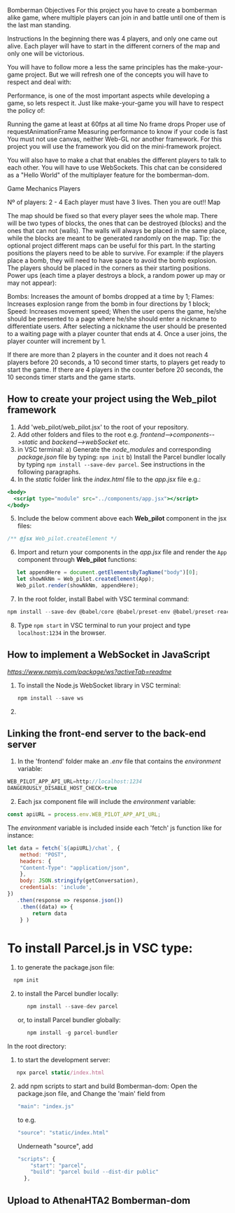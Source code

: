 Bomberman
Objectives
For this project you have to create a bomberman alike game, where multiple players can join in and battle until one of them is the last man standing.

Instructions
In the beginning there was 4 players, and only one came out alive. Each player will have to start in the different corners of the map and only one will be victorious.

You will have to follow more a less the same principles has the make-your-game project. But we will refresh one of the concepts you will have to respect and deal with:

Performance, is one of the most important aspects while developing a game, so lets respect it.
Just like make-your-game you will have to respect the policy of:

Running the game at least at 60fps at all time
No frame drops
Proper use of requestAnimationFrame
Measuring performance to know if your code is fast
You must not use canvas, neither Web-GL nor another framework. For this project you will use the framework you did on the mini-framework project.

You will also have to make a chat that enables the different players to talk to each other. You will have to use WebSockets. This chat can be considered as a "Hello World" of the multiplayer feature for the bomberman-dom.

Game Mechanics
Players

Nº of players: 2 - 4
Each player must have 3 lives. Then you are out!!
Map

The map should be fixed so that every player sees the whole map.
There will be two types of blocks, the ones that can be destroyed (blocks) and the ones that can not (walls).
The walls will always be placed in the same place, while the blocks are meant to be generated randomly on the map. Tip: the optional project different maps can be useful for this part.
In the starting positions the players need to be able to survive. For example: if the players place a bomb, they will need to have space to avoid the bomb explosion.
The players should be placed in the corners as their starting positions.
Power ups (each time a player destroys a block, a random power up may or may not appear):

Bombs: Increases the amount of bombs dropped at a time by 1;
Flames: Increases explosion range from the bomb in four directions by 1 block;
Speed: Increases movement speed;
When the user opens the game, he/she should be presented to a page where he/she should enter a nickname to differentiate users. After selecting a nickname the user should be presented to a waiting page with a player counter that ends at 4. Once a user joins, the player counter will increment by 1.

If there are more than 2 players in the counter and it does not reach 4 players before 20 seconds, a 10 second timer starts, to players get ready to start the game.
If there are 4 players in the counter before 20 seconds, the 10 seconds timer starts and the game starts.

## How to create your project using the **Web_pilot** framework

1. Add 'web_pilot/web_pilot.jsx' to the root of your repository.
2. Add other folders and files to the root e.g. *frontend-->components-->static* and *backend-->webSocket* etc.
3. in VSC terminal:
   a) Generate the *node_modules* and corresponding *package.json* file by typing: `npm init`
   b) Install the Parcel bundler locally by typing `npm install --save-dev parcel`. See instructions in the following paragraphs.
4. In the *static* folder link the *index.html* file to the *app.jsx* file e.g.:
```jsx
<body>
  <script type="module" src="../components/app.jsx"></script>
</body>
```
5. Include the below comment above each **Web_pilot** component in the jsx files:
```jsx
/** @jsx Web_pilot.createElement */
```
6. Import and return your components in the *app.jsx* file and render the `App` component through **Web_pilot** functions:
```js
   let appendHere = document.getElementsByTagName("body")[0];
   let showNkNm = Web_pilot.createElement(App);
   Web_pilot.render(showNkNm, appendHere);
```

7. In the root folder, install Babel with VSC terminal command: 
```js
npm install --save-dev @babel/core @babel/preset-env @babel/preset-react
```
8. Type `npm start` in VSC terminal to run your project and type `localhost:1234` in the browser.

## How to implement a WebSocket in JavaScript
*https://www.npmjs.com/package/ws?activeTab=readme*

1. To install the Node.js WebSocket library in VSC terminal: 
   ```js
   npm install --save ws
   ```
2. 



## Linking the front-end server to the back-end server

1. In the 'frontend' folder make an *.env* file that contains the *environment* variable: 
```js
WEB_PILOT_APP_API_URL=http://localhost:1234
DANGEROUSLY_DISABLE_HOST_CHECK=true
```
2. Each jsx component file will include the *environment* variable:
``` jsx
const apiURL = process.env.WEB_PILOT_APP_API_URL;
```
The *environment* variable is included inside each 'fetch' js function like for instance:
``` js
let data = fetch(`${apiURL}/chat`, {
    method: "POST",
    headers: {
    "Content-Type": "application/json",
    },
    body: JSON.stringify(getConversation),
    credentials: 'include',
})
   .then(response => response.json())
    .then((data) => {
        return data
    } )
```

# To install Parcel.js in VSC type:
1. to generate the package.json file: 
 ```js  
   npm init
```
2. to install the Parcel bundler locally: 
   ```js
      npm install --save-dev parcel
   ```
   or, to install Parcel bundler globally:
   ```js
      npm install -g parcel-bundler
   ```

In the root directory:
1. to start the development server: 
```js
   npx parcel static/index.html
```

2. add npm scripts to start and build Bomberman-dom:
   Open the package.json file, and
   Change the 'main' field from 
   ```js 
   "main": "index.js"
   ``` 
   to e.g. 
   ```js
   "source": "static/index.html"
   ```
   Underneath "source", add 
   ```js
   "scripts": {
       "start": "parcel",
       "build": "parcel build --dist-dir public"
     },
     ```


## Upload to AthenaHTA2 Bomberman-dom
